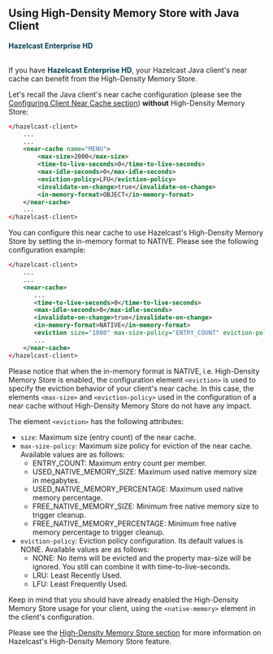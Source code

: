## Using High-Density Memory Store with Java Client

<font color="##153F75">**Hazelcast Enterprise HD**</font>
<br></br>

If you have <font color="##153F75">**Hazelcast Enterprise HD**</font>, your Hazelcast Java client's near cache can benefit from the High-Density Memory Store. 

Let's recall the Java client's near cache configuration (please see the [Configuring Client Near Cache section](#configuring-client-near-cache)) **without** High-Density Memory Store:

```xml
</hazelcast-client>
    ...
    ...
    <near-cache name="MENU">
        <max-size>2000</max-size>
        <time-to-live-seconds>0</time-to-live-seconds>
        <max-idle-seconds>0</max-idle-seconds>
        <eviction-policy>LFU</eviction-policy>
        <invalidate-on-change>true</invalidate-on-change>
        <in-memory-format>OBJECT</in-memory-format>
    </near-cache>
    ...
</hazelcast-client>
```

You can configure this near cache to use Hazelcast's High-Density Memory Store by setting the in-memory format to NATIVE. Please see the following configuration example:

```xml
</hazelcast-client>
    ...
    ...
    <near-cache>
       ...
       <time-to-live-seconds>0</time-to-live-seconds>
       <max-idle-seconds>0</max-idle-seconds>
       <invalidate-on-change>true</invalidate-on-change>
       <in-memory-format>NATIVE</in-memory-format>
       <eviction size="1000" max-size-policy="ENTRY_COUNT" eviction-policy="LFU"/>
       ...
    </near-cache>
</hazelcast-client>
``` 

Please notice that when the in-memory format is NATIVE, i.e. High-Density Memory Store is enabled, the configuration element `<eviction>` is used to specify the eviction behavior of your client's near cache. In this case, the elements `<max-size>` and `<eviction-policy>` used in the configuration of a near cache without High-Density Memory Store do not have any impact. 

The element `<eviction>` has the following attributes:

- `size`: Maximum size (entry count) of the near cache.
- `max-size-policy`: Maximum size policy for eviction of the near cache. Available values are as follows:
	* ENTRY_COUNT: Maximum entry count per member.
	* USED_NATIVE_MEMORY_SIZE: Maximum used native memory size in megabytes.
	* USED_NATIVE_MEMORY_PERCENTAGE: Maximum used native memory percentage.
	* FREE_NATIVE_MEMORY_SIZE: Minimum free native memory size to trigger cleanup.
	* FREE_NATIVE_MEMORY_PERCENTAGE: Minimum free native memory percentage to trigger cleanup.
- `eviction-policy`: Eviction policy configuration. Its default values is NONE. Available values are as follows:
	- NONE: No items will be evicted and the property max-size will be ignored. You still can combine it with time-to-live-seconds.
	- LRU: 	Least Recently Used.
	- LFU: 	Least Frequently Used.

Keep in mind that you should have already enabled the High-Density Memory Store usage for your client, using the `<native-memory>` element in the client's configuration.

Please see the [High-Density Memory Store section](#high-density-memory-store) for more information on Hazelcast's High-Density Memory Store feature.







